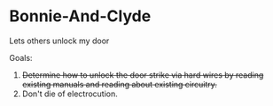 # Bonnie-And-Clyde
Lets others unlock my door

Goals:
1. ~~Determine how to unlock the door strike via hard wires by reading existing manuals and reading about existing circuitry.~~
2. Don't die of electrocution.
